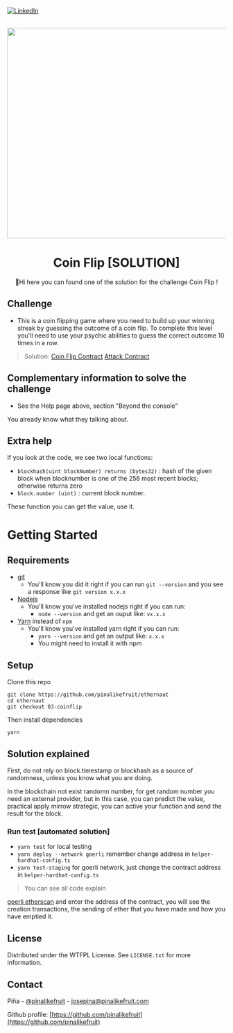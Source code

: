 <a name="readme-top"></a>

[![LinkedIn][linkedin-shield]][linkedin-url]


<br />
<div align="center">
  <a href="https://ethernaut.openzeppelin.com/">
    <img src="https://ethernaut.openzeppelin.com/imgs/BigLevel3.svg" alt="" width="800" height="485">
  </a>

  <h1 align="center">Coin Flip [SOLUTION]</h3>

  <p align="center">
    🍍Hi  here you can found one of the solution for the challenge Coin Flip !
  </p>
</div>

## Challenge
* This is a coin flipping game where you need to build up your winning streak by guessing the outcome of a coin flip. To complete this level you'll need to use your psychic abilities to guess the correct outcome 10 times in a row.

> Solution: 
  [Coin Flip Contract](https://goerli.etherscan.io/address/0x22e324426b9c70a56eaF4a326a8f4ac7578Bc6E1#internaltx)
  [Attack Contract](https://goerli.etherscan.io/address/0xd2fa1fe9e943c4f27bec45de24d52d9db9e7ce94)

## Complementary information to solve the challenge
- See the Help page above, section "Beyond the console"

You already know what they talking about.

## Extra help
If you look at the code, we see two local functions: 
* `blockhash(uint blockNumber) returns (bytes32)` : hash of the given block when blocknumber is one of the 256 most recent blocks; otherwise returns zero
* `block.number (uint)` : current block number.

These function you can get the value, use it. 

# Getting Started

## Requirements

- [git](https://git-scm.com/book/en/v2/Getting-Started-Installing-Git)
  - You'll know you did it right if you can run `git --version` and you see a response like `git version x.x.x`
- [Nodejs](https://nodejs.org/en/)
  - You'll know you've installed nodejs right if you can run:
    - `node --version` and get an ouput like: `vx.x.x`
- [Yarn](https://classic.yarnpkg.com/lang/en/docs/install/) instead of `npm`
  - You'll know you've installed yarn right if you can run:
    - `yarn --version` and get an output like: `x.x.x`
    - You might need to install it with npm

## Setup

Clone this repo

```
git clone https://github.com/pinalikefruit/ethernaut
cd ethernaut
git checkout 03-coinflip
```

Then install dependencies

```
yarn
```
## Solution explained

First, do not rely on block.timestamp or blockhash as a source of randomness, unless you know what you are doing.

In the blockchain not exist randomn number, for get random number you need an external provider, but in this case, you can predict the value, practical apply mirrow strategic, you can active your function and send the result for the block.


### Run test [automated solution]
 - `yarn test` for local testing 
 - `yarn deploy --network goerli` remember change address in `helper-hardhat-config.ts`
 - `yarn test-staging` for goerli network, just change the contract address in `helper-hardhat-config.ts`


> You can see all code explain




[goerli etherscan](https://goerli.etherscan.io/) and enter the address of the contract, you will see the creation transactions, the sending of ether that you have made and how you have emptied it.

## License

Distributed under the WTFPL License. See `LICENSE.txt` for more information.



## Contact

Piña - [@pinalikefruit](https://twitter.com/pinalikefruit) - josepina@pinalikefruit.com

Github profile: [https://github.com/pinalikefruit](https://github.com/pinalikefruit)





[linkedin-shield]: https://img.shields.io/badge/-LinkedIn-black.svg?style=for-the-badge&logo=linkedin&colorB=555
[linkedin-url]: https://www.linkedin.com/in/pinalikefruit
